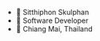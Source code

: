 - 👋 Sitthiphon Skulphan
- 👀 Software Developer
- 👀 Chiang Mai, Thailand

<!---
micro927/micro927 is a ✨ special ✨ repository because its `README.md` (this file) appears on your GitHub profile.
You can click the Preview link to take a look at your changes.
--->
